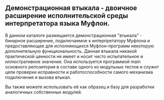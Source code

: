 
Демонстрационная втыкала - двоичное расширение исполнительской среды интерпретатора языка Муфлон.
-------------------------------------------------------------------------------------------------

В данном каталоге размещается демонстрационная "втыкала" - бинарное расширение, подключаемое
к интерпретатору Муфлона и предоставляющее для исполняющихся Муфлон-программ некоторую
дополнительную функциональность. Данная втыкала никакой практической ценности не имеет и носит
чисто испытательное и иллюстративное значение. Она используется программой main основного
репозитория в составе одного из модульных тестов и служит цели проверки исправности и
работоспособности самого механизма подключения и вызова втыкал.

Вы также можете использовать её как образец и базу для разработки аналогичных собственных модулей.
